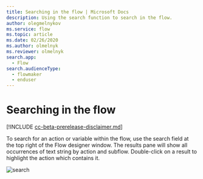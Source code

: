 ```yaml
---
title: Searching in the flow | Microsoft Docs
description: Using the search function to search in the flow.
author: olegmelnykov
ms.service: flow
ms.topic: article
ms.date: 02/26/2020
ms.author: olmelnyk
ms.reviewer: olmelnyk
search.app: 
  - Flow
search.audienceType: 
  - flowmaker
  - enduser
---
```


# Searching in the flow

[!INCLUDE [cc-beta-prerelease-disclaimer.md](../../includes/cc-beta-prerelease-disclaimer.md)]

To search for an action or variable within the flow, use the search field at the top right of the Flow designer window. The results pane will show all occurrences of text string by action and subflow. Double-click on a result to highlight the action which contains it.

![search](\media\searching-flow\search.png)